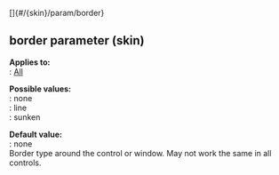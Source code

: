 []{#/{skin}/param/border}    
## border parameter (skin)    
**Applies to:**    
:   [All](ref/%7Bskin%7D/control)    
<!-- -->    
**Possible values:**    
:   none    
:   line    
:   sunken    
<!-- -->    
**Default value:**    
:   none    
Border type around the control or window. May not work the same in all    
controls.  